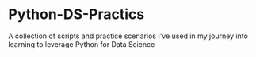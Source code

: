 # Python-DS-Practics
A collection of scripts and practice scenarios I've used in my journey into learning to leverage Python for Data Science
